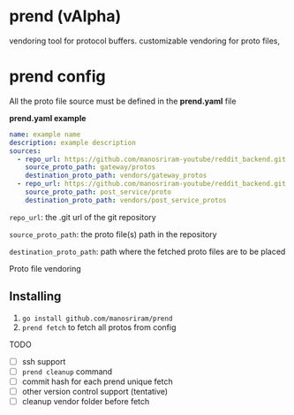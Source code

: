 # prend (vAlpha)
vendoring tool for protocol buffers. customizable vendoring for proto files, 

# prend config
All the proto file source must be defined in the **prend.yaml** file

**prend.yaml example**
```yaml
name: example name
description: example description
sources:
  - repo_url: https://github.com/manosriram-youtube/reddit_backend.git
    source_proto_path: gateway/protos
    destination_proto_path: vendors/gateway_protos
  - repo_url: https://github.com/manosriram-youtube/reddit_backend.git
    source_proto_path: post_service/proto
    destination_proto_path: vendors/post_service_protos
```
`repo_url`: the .git url of the git repository

`source_proto_path`: the proto file(s) path in the repository

`destination_proto_path`: path where the fetched proto files are to be placed

Proto file vendoring

## Installing
1. `go install github.com/manosriram/prend`
2. `prend fetch` to fetch all protos from config


TODO
- [ ] ssh support
- [ ] `prend cleanup` command
- [ ] commit hash for each prend unique fetch
- [ ] other version control support (tentative)
- [ ] cleanup vendor folder before fetch
